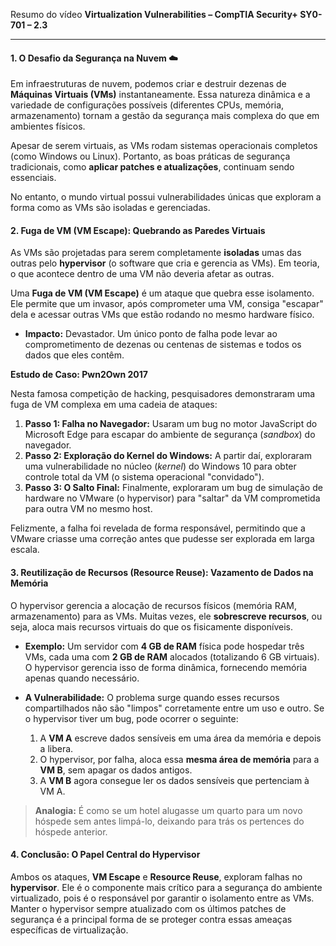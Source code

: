 Resumo do vídeo **Virtualization Vulnerabilities – CompTIA Security+ SY0-701 – 2.3**

---

#### **1. O Desafio da Segurança na Nuvem ☁️**

Em infraestruturas de nuvem, podemos criar e destruir dezenas de **Máquinas Virtuais (VMs)** instantaneamente. Essa natureza dinâmica e a variedade de configurações possíveis (diferentes CPUs, memória, armazenamento) tornam a gestão da segurança mais complexa do que em ambientes físicos.

Apesar de serem virtuais, as VMs rodam sistemas operacionais completos (como Windows ou Linux). Portanto, as boas práticas de segurança tradicionais, como **aplicar patches e atualizações**, continuam sendo essenciais.

No entanto, o mundo virtual possui vulnerabilidades únicas que exploram a forma como as VMs são isoladas e gerenciadas.

#### **2. Fuga de VM (VM Escape): Quebrando as Paredes Virtuais**

As VMs são projetadas para serem completamente **isoladas** umas das outras pelo **hypervisor** (o software que cria e gerencia as VMs). Em teoria, o que acontece dentro de uma VM não deveria afetar as outras.

Uma **Fuga de VM (VM Escape)** é um ataque que quebra esse isolamento. Ele permite que um invasor, após comprometer uma VM, consiga "escapar" dela e acessar outras VMs que estão rodando no mesmo hardware físico.

* **Impacto:** Devastador. Um único ponto de falha pode levar ao comprometimento de dezenas ou centenas de sistemas e todos os dados que eles contêm.

**Estudo de Caso: Pwn2Own 2017**

Nesta famosa competição de hacking, pesquisadores demonstraram uma fuga de VM complexa em uma cadeia de ataques:

1.  **Passo 1: Falha no Navegador:** Usaram um bug no motor JavaScript do Microsoft Edge para escapar do ambiente de segurança (*sandbox*) do navegador.
2.  **Passo 2: Exploração do Kernel do Windows:** A partir daí, exploraram uma vulnerabilidade no núcleo (*kernel*) do Windows 10 para obter controle total da VM (o sistema operacional "convidado").
3.  **Passo 3: O Salto Final:** Finalmente, exploraram um bug de simulação de hardware no VMware (o hypervisor) para "saltar" da VM comprometida para outra VM no mesmo host.

Felizmente, a falha foi revelada de forma responsável, permitindo que a VMware criasse uma correção antes que pudesse ser explorada em larga escala.

#### **3. Reutilização de Recursos (Resource Reuse): Vazamento de Dados na Memória**

O hypervisor gerencia a alocação de recursos físicos (memória RAM, armazenamento) para as VMs. Muitas vezes, ele **sobrescreve recursos**, ou seja, aloca mais recursos virtuais do que os fisicamente disponíveis.

* **Exemplo:** Um servidor com **4 GB de RAM** física pode hospedar três VMs, cada uma com **2 GB de RAM** alocados (totalizando 6 GB virtuais). O hypervisor gerencia isso de forma dinâmica, fornecendo memória apenas quando necessário.

* **A Vulnerabilidade:** O problema surge quando esses recursos compartilhados não são "limpos" corretamente entre um uso e outro. Se o hypervisor tiver um bug, pode ocorrer o seguinte:
    1.  A **VM A** escreve dados sensíveis em uma área da memória e depois a libera.
    2.  O hypervisor, por falha, aloca essa **mesma área de memória** para a **VM B**, sem apagar os dados antigos.
    3.  A **VM B** agora consegue ler os dados sensíveis que pertenciam à VM A.

> **Analogia:** É como se um hotel alugasse um quarto para um novo hóspede sem antes limpá-lo, deixando para trás os pertences do hóspede anterior.

#### **4. Conclusão: O Papel Central do Hypervisor**

Ambos os ataques, **VM Escape** e **Resource Reuse**, exploram falhas no **hypervisor**. Ele é o componente mais crítico para a segurança do ambiente virtualizado, pois é o responsável por garantir o isolamento entre as VMs. Manter o hypervisor sempre atualizado com os últimos patches de segurança é a principal forma de se proteger contra essas ameaças específicas de virtualização.
